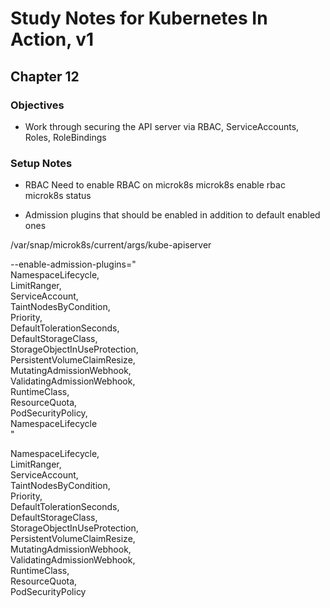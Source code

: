 # Study Notes for Kubernetes In Action, v1
## Chapter 12

### Objectives
- Work through securing the API server via RBAC, ServiceAccounts, Roles, RoleBindings

### Setup Notes
- RBAC
Need to enable RBAC on microk8s
microk8s enable rbac
microk8s status




- Admission plugins that should be enabled in addition to default enabled ones 

 /var/snap/microk8s/current/args/kube-apiserver

--enable-admission-plugins="\
NamespaceLifecycle,\
LimitRanger,\
ServiceAccount,\
TaintNodesByCondition,\
Priority,\
DefaultTolerationSeconds,\
DefaultStorageClass,\
StorageObjectInUseProtection,\
PersistentVolumeClaimResize,\
MutatingAdmissionWebhook,\
ValidatingAdmissionWebhook,\
RuntimeClass,\
ResourceQuota,\
PodSecurityPolicy,\
NamespaceLifecycle\
"

NamespaceLifecycle,\
LimitRanger,\
ServiceAccount,\
TaintNodesByCondition,\
Priority,\
DefaultTolerationSeconds,\
DefaultStorageClass,\
StorageObjectInUseProtection,\
PersistentVolumeClaimResize,\
MutatingAdmissionWebhook,\
ValidatingAdmissionWebhook,\
RuntimeClass,\
ResourceQuota,\
PodSecurityPolicy



